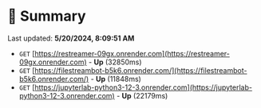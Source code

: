 # 📖 Summary
Last updated: **5/20/2024, 8:09:51 AM**

- `GET` [https://restreamer-09gx.onrender.com](https://restreamer-09gx.onrender.com) - **Up** (32850ms)
- `GET` [https://filestreambot-b5k6.onrender.com/](https://filestreambot-b5k6.onrender.com/) - **Up** (11848ms)
- `GET` [https://jupyterlab-python3-12-3.onrender.com](https://jupyterlab-python3-12-3.onrender.com) - **Up** (22179ms)
